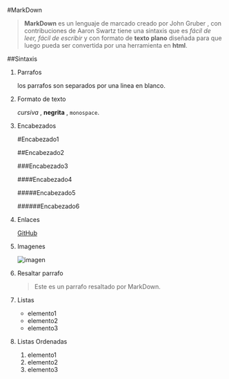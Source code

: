 #MarkDown


> **MarkDown** es un lenguaje de marcado creado por John Gruber , con contribuciones de Aaron Swartz tiene una sintaxis que es _fácil de leer, fácil de escribir_ y con formato de **texto plano** diseñada para que luego pueda ser convertida por una herramienta en **html**.

##Sintaxis
1. Parrafos

   los parrafos son separados por una linea en blanco.

2. Formato de texto 

   _cursiva_ , **negrita** , `monospace`. 

3. Encabezados

   #Encabezado1

   ##Encabezado2

   ###Encabezado3

   ####Encabezado4

   #####Encabezado5

   ######Encabezado6

4. Enlaces

   [GitHub](https://github.com/)

5. Imagenes

   ![imagen](https://github.com/imagen.png)

6. Resaltar parrafo

   > Este es un parrafo resaltado por MarkDown.

7. Listas 

   * elemento1
   * elemento2
   * elemento3

8. Listas Ordenadas

   1. elemento1
   2. elemento2
   3. elemento3
